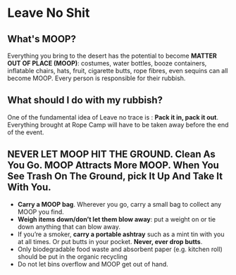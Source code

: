 # Leave No Shit

## What's MOOP?

Everything you bring to the desert has the potential to become **MATTER OUT OF PLACE \(MOOP\)**: costumes, water bottles, booze containers, inflatable chairs, hats, fruit, cigarette butts, rope fibres, even sequins can all become MOOP. Every person is responsible for their rubbish.

## What should I do with my rubbish?

One of the fundamental idea of Leave no trace is : **Pack it in, pack it out**. Everything brought at Rope Camp will have to be taken away before the end of the event.

## NEVER LET MOOP HIT THE GROUND. Clean As You Go. MOOP Attracts More MOOP. When You See Trash On The Ground, pick It Up And Take It With You.

* **Carry a MOOP bag**. Wherever you go, carry a small bag to collect any MOOP you find. 
* **Weigh items down/don’t let them blow away**: put a weight on or tie down anything that can blow away.
* If you’re a smoker, **carry a portable ashtray** such as a mint tin with you at all times. Or put butts in your pocket. **Never, ever drop butts**.
* Only biodegradable food waste and absorbent paper \(e.g. kitchen roll\) should be put in the organic recycling
* Do not let bins overflow and MOOP get out of hand.

